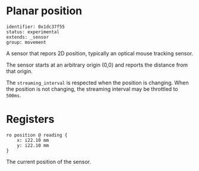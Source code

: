 # Planar position

    identifier: 0x1dc37f55
    status: experimental
    extends: _sensor
    group: movement

A sensor that repors 2D position, typically an optical mouse tracking sensor.

The sensor starts at an arbitrary origin (0,0) and reports the distance from that origin.

The `streaming_interval` is respected when the position is changing. When the position is not changing, the streaming interval may be throttled to `500ms`.

# Registers

    ro position @ reading {
        x: i22.10 mm
        y: i22.10 mm
    }

The current position of the sensor.

